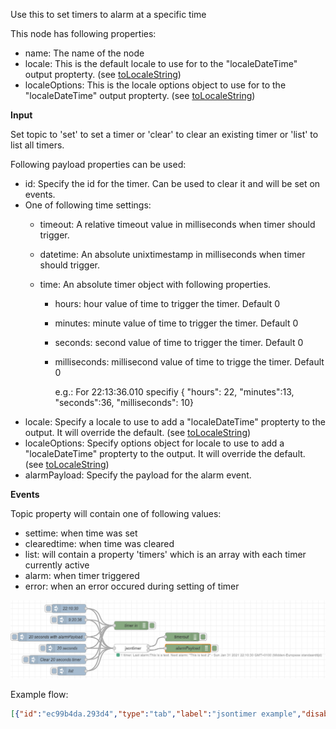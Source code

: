 Use this to set timers to alarm at a specific time

This node has following properties:
* name: The name of the node
* locale: This is the default locale to use for to the "localeDateTime" output propterty. (see <a href="https://developer.mozilla.org/en-US/docs/Web/JavaScript/Reference/Global_Objects/Date/toLocaleString">toLocaleString</a>)
* localeOptions: This is the locale options object to use for to the "localeDateTime" output propterty. (see <a href="https://developer.mozilla.org/en-US/docs/Web/JavaScript/Reference/Global_Objects/Date/toLocaleString">toLocaleString</a>)

<b>Input</b>

Set topic to 'set' to set a timer or 'clear' to clear an existing timer  or 'list' to list all timers.

Following payload properties can be used:

* id: Specify the id for the timer. Can be used to clear it and will be set on events.
* One of following time settings: 
    * timeout: A relative timeout value in milliseconds when timer should trigger.
    * datetime: An absolute unixtimestamp in milliseconds when timer should trigger.
    * time: An absolute timer object with following properties.

        * hours: hour value of time to trigger the timer. Default 0
        * minutes: minute value of time to trigger the timer. Default 0
        * seconds: second value of time to trigger the timer. Default 0
        * milliseconds: millisecond value of time to trigge the timer. Default 0

            e.g.: For 22:13:36.010 specifiy { "hours": 22, "minutes":13, "seconds":36, "milliseconds": 10}
* locale: Specify a locale to use to add a "localeDateTime" propterty to the output. It will override the default. (see <a href="https://developer.mozilla.org/en-US/docs/Web/JavaScript/Reference/Global_Objects/Date/toLocaleString">toLocaleString</a>)
* localeOptions: Specify options object for locale to use to add a "localeDateTime" propterty to the output. It will override the default. (see <a href="https://developer.mozilla.org/en-US/docs/Web/JavaScript/Reference/Global_Objects/Date/toLocaleString">toLocaleString</a>)
* alarmPayload: Specify the payload for the alarm event.

<b>Events</b>

Topic property will contain one of following values:
* settime: when time was set
* clearedtime: when time was cleared
* list: will contain a property 'timers' which is an array with each timer currently active
* alarm: when timer triggered
* error: when an error occured during setting of timer

![example](example.png)

Example flow:
```json
[{"id":"ec99b4da.293d4","type":"tab","label":"jsontimer example","disabled":false,"info":""},{"id":"7279d624.7be1e","type":"jsontimer","z":"ec99b4da.293d4","name":"","locale":"en-GB","localeOptions":"","x":440,"y":200,"wires":[["f7b7a7a8.610e08"],["abb7e0fe.204fe8"]]},{"id":"f7b7a7a8.610e08","type":"debug","z":"ec99b4da.293d4","name":"timerout","active":true,"tosidebar":true,"console":false,"tostatus":false,"complete":"true","targetType":"full","statusVal":"","statusType":"auto","x":620,"y":160,"wires":[]},{"id":"781c568e.7274d","type":"inject","z":"ec99b4da.293d4","name":"20 seconds","props":[{"p":"payload"},{"p":"topic","vt":"str"}],"repeat":"","crontab":"","once":false,"onceDelay":0.1,"topic":"set","payload":"{\"id\":\"This is a test\",\"timeout\":20000}","payloadType":"json","x":210,"y":200,"wires":[["7279d624.7be1e","af6927b1.cf26b"]]},{"id":"af6927b1.cf26b","type":"debug","z":"ec99b4da.293d4","name":"timer in","active":true,"tosidebar":true,"console":false,"tostatus":false,"complete":"true","targetType":"full","statusVal":"","statusType":"auto","x":440,"y":120,"wires":[]},{"id":"65d3a29.abf2fdc","type":"inject","z":"ec99b4da.293d4","name":"Clear 20 seconds timer","props":[{"p":"payload"},{"p":"topic","vt":"str"}],"repeat":"","crontab":"","once":false,"onceDelay":0.1,"topic":"clear","payload":"{\"id\":\"This is a test\"}","payloadType":"json","x":180,"y":240,"wires":[["7279d624.7be1e","af6927b1.cf26b"]]},{"id":"dd59dba0.990e4","type":"inject","z":"ec99b4da.293d4","name":"9:20:36","props":[{"p":"payload"},{"p":"topic","vt":"str"}],"repeat":"","crontab":"","once":false,"onceDelay":0.1,"topic":"set","payload":"{\"id\":\"This is a test\",\"time\":{\"hours\":9,\"minutes\":20,\"seconds\":36},\"locale\":\"sv\"}","payloadType":"json","x":230,"y":100,"wires":[["7279d624.7be1e","af6927b1.cf26b"]]},{"id":"c4ca6c73.9a36a","type":"inject","z":"ec99b4da.293d4","name":"20 seconds with alarmPayload","props":[{"p":"payload"},{"p":"topic","vt":"str"}],"repeat":"","crontab":"","once":false,"onceDelay":0.1,"topic":"set","payload":"{\"id\":\"This is a test\",\"timeout\":20000,\"alarmPayload\":{\"test\":\"This is a test\"},\"locale\":\"nl-NL\"}","payloadType":"json","x":160,"y":160,"wires":[["7279d624.7be1e","af6927b1.cf26b"]]},{"id":"de1f5c99.ee56e8","type":"inject","z":"ec99b4da.293d4","name":"list","props":[{"p":"topic","vt":"str"}],"repeat":"","crontab":"","once":false,"onceDelay":0.1,"topic":"list","x":230,"y":280,"wires":[["7279d624.7be1e","af6927b1.cf26b"]]},{"id":"237f8783.835e5","type":"inject","z":"ec99b4da.293d4","name":"22:10:30","props":[{"p":"payload"},{"p":"topic","vt":"str"}],"repeat":"","crontab":"","once":false,"onceDelay":0.1,"topic":"set","payload":"{\"id\":\"This is test 2\",\"time\":{\"hours\":22,\"minutes\":10,\"seconds\":30},\"locale\":\"nl-NL\",\"localeOptions\":{\"timeZone\":\"UTC\"}}","payloadType":"json","x":220,"y":60,"wires":[["7279d624.7be1e","af6927b1.cf26b"]]},{"id":"abb7e0fe.204fe8","type":"debug","z":"ec99b4da.293d4","name":"alarmPayload","active":true,"tosidebar":true,"console":false,"tostatus":false,"complete":"true","targetType":"full","statusVal":"","statusType":"auto","x":640,"y":200,"wires":[]}]
```